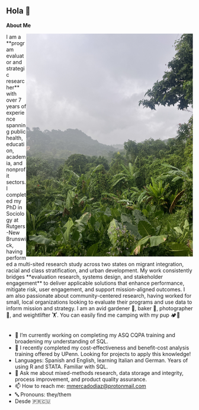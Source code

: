 ## Hola 👋


**About Me**

<img align="right" width="450" height="600" src="https://github.com/mmd613/MMD613/blob/main/IMG_6273.JPG">
I am a **program evaluator and strategic researcher** with over 7 years of experience spanning public health, education, academia, and nonprofit sectors. I completed my PhD in Sociology at Rutgers-New Brunswick, having performed a multi-sited research study across two states on migrant integration, racial and class stratification, and urban development. My work consistently bridges **evaluation research, systems design, and stakeholder engagement** to deliver applicable solutions that enhance performance, mitigate risk, user engagement, and support mission-aligned outcomes. I am also passionate about community-centered research, having worked for small, local organizations looking to evaluate their programs and use data to inform mission and strategy. I am an avid gardener 🌱, baker 🥖, photographer 📸, and weightlifter 🏋. You can easily find me camping with my pup 🏕️🐶 <br>
<br>


- 🔭 I’m currently working on completing my ASQ CQPA training and broadening my understanding of SQL. 
- 🧮 I recently completed my cost-effectiveness and benefit-cost analysis training offered by UPenn. Looking for projects to apply this knowledge!
- Languages: Spanish and English, learning Italian and German. Years of using R and STATA. Familiar with SQL. 
- 💬 Ask me about mixed-methods research, data storage and integrity, process improvement, and product quality assurance.
- 📫 How to reach me: mmercadodiaz@protonmail.com
- 🔤 Pronouns: they/them
- Desde 🇵🇷🇨🇺

